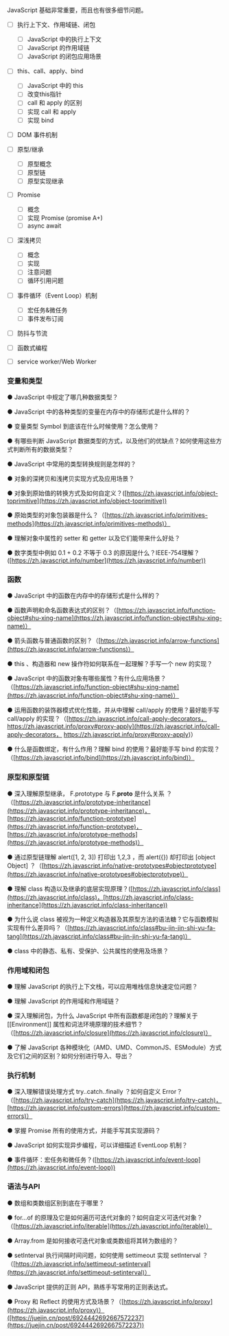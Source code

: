 JavaScript 基础非常重要，而且也有很多细节问题。

* [ ] 执行上下文、作用域链、闭包

  * [ ] JavaScript 中的执行上下文
  * [ ] JavaScript 的作用域链
  * [ ] JavaScript 的闭包应用场景

* [ ] this、call、apply、bind
  * [ ] JavaScript 中的 this
  * [ ] 改变this指针
  * [ ] call 和 apply 的区别
  * [ ] 实现 call 和 apply
  * [ ] 实现 bind

* [ ] DOM 事件机制
* [ ] 原型/继承
  * [ ] 原型概念
  * [ ] 原型链
  * [ ] 原型实现继承

* [ ] Promise
  * [ ] 概念
  * [ ] 实现 Promise (promise A+)
  * [ ] async await

* [ ] 深浅拷贝
  * [ ] 概念
  * [ ] 实现
  * [ ] 注意问题
  * [ ] 循环引用问题

* [ ] 事件循环（Event Loop）机制
  * [ ] 宏任务&微任务
  * [ ] 事件发布订阅

* [ ] 防抖与节流
* [ ] 函数式编程
* [ ] service worker/Web Worker

### 变量和类型
● JavaScript 中规定了哪几种数据类型？

● JavaScript 中的各种类型的变量在内存中的存储形式是什么样的？

● 变量类型 Symbol 到底该在什么时候使用？怎么使用？

● 有哪些判断 JavaScript 数据类型的方式，以及他们的优缺点？如何使用这些方式判断所有的数据类型？

● JavaScript 中常用的类型转换规则是怎样的？

● 对象的深拷贝和浅拷贝实现方式及应用场景？

● 对象到原始值的转换方式及如何自定义？([https://zh.javascript.info/object-toprimitive](https://zh.javascript.info/object-toprimitive))

● 原始类型的对象包装器是什么？（[https://zh.javascript.info/primitives-methods](https://zh.javascript.info/primitives-methods)）

● 理解对象中属性的 setter 和 getter 以及它们能带来什么好处？

● 数字类型中例如  0.1 + 0.2 不等于 0.3 的原因是什么？IEEE-754理解？([https://zh.javascript.info/number](https://zh.javascript.info/number))

### 函数
● JavaScript 中的函数在内存中的存储形式是什么样的？

● 函数声明和命名函数表达式的区别？（[https://zh.javascript.info/function-object#shu-xing-name](https://zh.javascript.info/function-object#shu-xing-name)）

● 箭头函数与普通函数的区别？（[https://zh.javascript.info/arrow-functions](https://zh.javascript.info/arrow-functions)）

● this 、构造器和 new 操作符如何联系在一起理解？手写一个 new 的实现？

● JavaScript 中的函数对象有哪些属性？有什么应用场景？（[https://zh.javascript.info/function-object#shu-xing-name](https://zh.javascript.info/function-object#shu-xing-name)）

● 运用函数的装饰器模式优化性能，并从中理解 call/apply 的使用？最好能手写 call/apply 的实现？（[https://zh.javascript.info/call-apply-decorators， https://zh.javascript.info/proxy#proxy-apply](https://zh.javascript.info/call-apply-decorators， https://zh.javascript.info/proxy#proxy-apply)）

● 什么是函数绑定，有什么作用？理解 bind 的使用？最好能手写 bind 的实现？（[https://zh.javascript.info/bind](https://zh.javascript.info/bind)）

### 原型和原型链
● 深入理解原型继承， F.prototype 与 F.__proto__ 是什么关系 ？（[https://zh.javascript.info/prototype-inheritance](https://zh.javascript.info/prototype-inheritance)， [https://zh.javascript.info/function-prototype](https://zh.javascript.info/function-prototype)， [https://zh.javascript.info/prototype-methods](https://zh.javascript.info/prototype-methods)）

● 通过原型链理解 alert([1, 2, 3]) 打印出 1,2,3 ，而 alert({}) 却打印出 [object Object] ？（[https://zh.javascript.info/native-prototypes#objectprototype](https://zh.javascript.info/native-prototypes#objectprototype)）

● 理解 class 构造以及继承的底层实现原理？([https://zh.javascript.info/class](https://zh.javascript.info/class)，[https://zh.javascript.info/class-inheritance](https://zh.javascript.info/class-inheritance))

● 为什么说 class 被视为一种定义构造器及其原型方法的语法糖？它与函数模拟实现有什么差异吗？（[https://zh.javascript.info/class#bu-jin-jin-shi-yu-fa-tang](https://zh.javascript.info/class#bu-jin-jin-shi-yu-fa-tang)）

● class 中的静态、私有、受保护、公共属性的使用及场景？

### 作用域和闭包

● 理解 JavaScript 的执行上下文栈，可以应用堆栈信息快速定位问题？

● 理解 JavaScript 的作用域和作用域链？

● 深入理解闭包，为什么 JavaScript 中所有函数都是闭包的？理解关于 [[Environment]] 属性和词法环境原理的技术细节？（[https://zh.javascript.info/closure](https://zh.javascript.info/closure)）

● 了解 JavaScript 各种模块化（AMD、UMD、CommonJS、ESModule）方式及它们之间的区别？如何分别进行导入、导出？

### 执行机制
● 深入理解错误处理方式 try..catch..finally ？如何自定义 Error？（[https://zh.javascript.info/try-catch](https://zh.javascript.info/try-catch)，[https://zh.javascript.info/custom-errors](https://zh.javascript.info/custom-errors)）

● 掌握 Promise 所有的使用方式，并能手写其实现源码？

● JavaScript 如何实现异步编程，可以详细描述 EventLoop 机制？

● 事件循环：宏任务和微任务？([https://zh.javascript.info/event-loop](https://zh.javascript.info/event-loop))


### 语法与API
● 数组和类数组区别到底在于哪里？

● for...of 的原理及它是如何遍历可迭代对象的？如何自定义可迭代对象？（[https://zh.javascript.info/iterable](https://zh.javascript.info/iterable)）

● Array.from 是如何接收可迭代对象或类数组将其转为数组的？

● setInterval 执行间隔时间问题，如何使用 settimeout 实现 setInterval ？（[https://zh.javascript.info/settimeout-setinterval](https://zh.javascript.info/settimeout-setinterval)）

● JavaScript 提供的正则 API，熟练手写常用的正则表达式。

● Proxy 和 Reflect 的使用方式及场景？（[https://zh.javascript.info/proxy](https://zh.javascript.info/proxy)）([https://juejin.cn/post/6924442692667572237](https://juejin.cn/post/6924442692667572237))